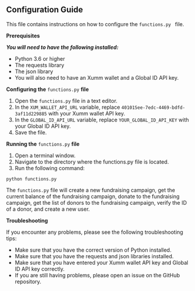 ## Configuration Guide

This file contains instructions on how to configure the  `functions.py ` file.

**Prerequisites**

***You will need to have the following installed:***

- Python 3.6 or higher
- The requests library
- The json library
- You will also need to have an Xumm wallet and a Global ID API key.

**Configuring the** `functions.py` **file**

1. Open the `functions.py` file in a text editor.
2. In the `XUM_WALLET_API_URL` variable, replace `40101See-7edc-4469-bdfd-3af11d229885` with your Xumm wallet API key.
3. In the `GLOBAL_ID_API_URL` variable, replace `YOUR_GLOBAL_ID_API_KEY` with your Global ID API key.
4. Save the file.

**Running the** `functions.py` **file**

1. Open a terminal window.
2. Navigate to the directory where the functions.py file is located.
3. Run the following command:

`python functions.py`

The `functions.py` file will create a new fundraising campaign, get the current balance of the fundraising campaign, donate to the fundraising campaign, get the list of donors to the fundraising campaign, verify the ID of a donor, and create a new user.

**Troubleshooting**

If you encounter any problems, please see the following troubleshooting tips:

- Make sure that you have the correct version of Python installed.
- Make sure that you have the requests and json libraries installed.
- Make sure that you have entered your Xumm wallet API key and Global ID API key correctly.
- If you are still having problems, please open an issue on the GitHub repository.
